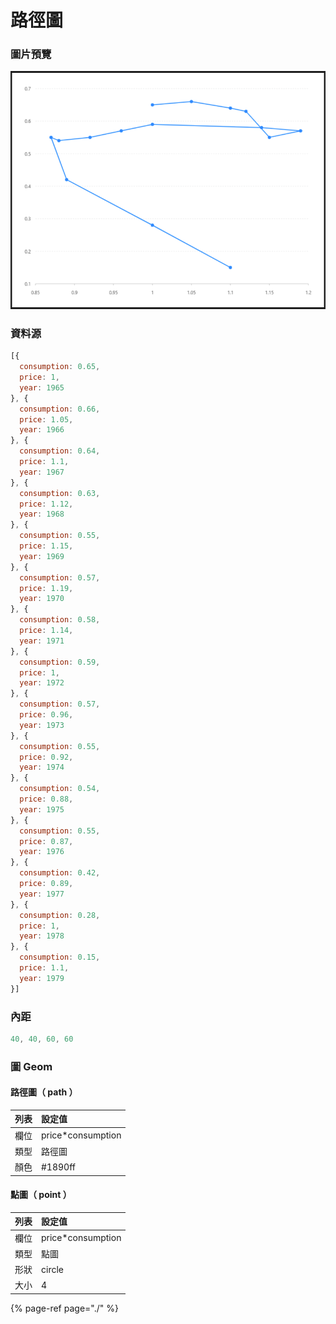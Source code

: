 # 路徑圖

### 圖片預覽

![&#x25B2;  &#x8DEF;&#x5F91;&#x5716;](../../.gitbook/assets/lu-jing-tu.png)

### 資料源

```javascript
[{
  consumption: 0.65,
  price: 1,
  year: 1965
}, {
  consumption: 0.66,
  price: 1.05,
  year: 1966
}, {
  consumption: 0.64,
  price: 1.1,
  year: 1967
}, {
  consumption: 0.63,
  price: 1.12,
  year: 1968
}, {
  consumption: 0.55,
  price: 1.15,
  year: 1969
}, {
  consumption: 0.57,
  price: 1.19,
  year: 1970
}, {
  consumption: 0.58,
  price: 1.14,
  year: 1971
}, {
  consumption: 0.59,
  price: 1,
  year: 1972
}, {
  consumption: 0.57,
  price: 0.96,
  year: 1973
}, {
  consumption: 0.55,
  price: 0.92,
  year: 1974
}, {
  consumption: 0.54,
  price: 0.88,
  year: 1975
}, {
  consumption: 0.55,
  price: 0.87,
  year: 1976
}, {
  consumption: 0.42,
  price: 0.89,
  year: 1977
}, {
  consumption: 0.28,
  price: 1,
  year: 1978
}, {
  consumption: 0.15,
  price: 1.1,
  year: 1979
}]
```



### 內距

```javascript
40, 40, 60, 60
```



### 圖 Geom

#### 路徑圖（ path ）

| 列表 | 設定值 |
| :--- | :--- |
| 欄位 | price\*consumption |
| 類型 | 路徑圖 |
| 顏色 | \#1890ff |



#### 點圖（ point ）

| 列表 | 設定值 |
| :--- | :--- |
| 欄位 | price\*consumption |
| 類型 | 點圖 |
| 形狀 | circle |
| 大小 | 4 |



{% page-ref page="./" %}



